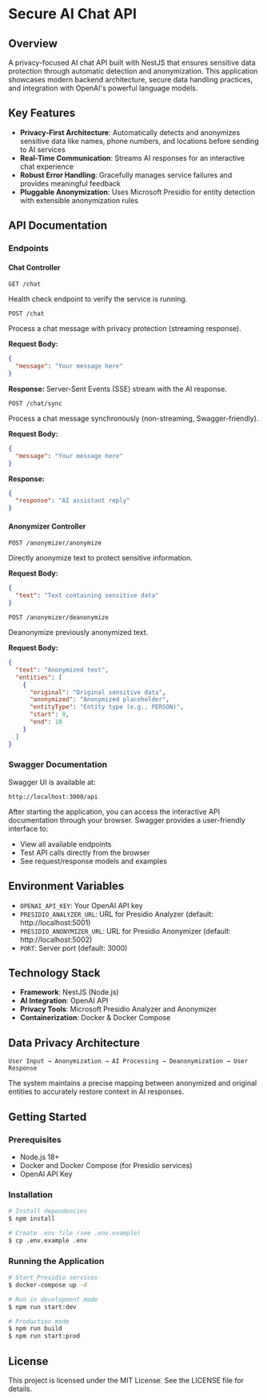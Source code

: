 # Secure AI Chat API


## Overview

A privacy-focused AI chat API built with NestJS that ensures sensitive data protection through automatic detection and anonymization. This application showcases modern backend architecture, secure data handling practices, and integration with OpenAI's powerful language models.

## Key Features

- **Privacy-First Architecture**: Automatically detects and anonymizes sensitive data like names, phone numbers, and locations before sending to AI services
- **Real-Time Communication**: Streams AI responses for an interactive chat experience
- **Robust Error Handling**: Gracefully manages service failures and provides meaningful feedback
- **Pluggable Anonymization**: Uses Microsoft Presidio for entity detection with extensible anonymization rules

## API Documentation

### Endpoints

#### Chat Controller

```
GET /chat
```
Health check endpoint to verify the service is running.

```
POST /chat
```
Process a chat message with privacy protection (streaming response).

**Request Body:**
```json
{
  "message": "Your message here"
}
```

**Response:**
Server-Sent Events (SSE) stream with the AI response.

```
POST /chat/sync
```
Process a chat message synchronously (non-streaming, Swagger-friendly).

**Request Body:**
```json
{
  "message": "Your message here"
}
```

**Response:**
```json
{
  "response": "AI assistant reply"
}
```

#### Anonymizer Controller

```
POST /anonymizer/anonymize
```
Directly anonymize text to protect sensitive information.

**Request Body:**
```json
{
  "text": "Text containing sensitive data"
}
```

```
POST /anonymizer/deanonymize
```
Deanonymize previously anonymized text.

**Request Body:**
```json
{
  "text": "Anonymized text",
  "entities": [
    {
      "original": "Original sensitive data",
      "anonymized": "Anonymized placeholder",
      "entityType": "Entity type (e.g., PERSON)",
      "start": 0,
      "end": 10
    }
  ]
}
```

### Swagger Documentation

Swagger UI is available at:
```
http://localhost:3000/api
```

After starting the application, you can access the interactive API documentation through your browser. Swagger provides a user-friendly interface to:
- View all available endpoints
- Test API calls directly from the browser
- See request/response models and examples

## Environment Variables

- `OPENAI_API_KEY`: Your OpenAI API key
- `PRESIDIO_ANALYZER_URL`: URL for Presidio Analyzer (default: http://localhost:5001)
- `PRESIDIO_ANONYMIZER_URL`: URL for Presidio Anonymizer (default: http://localhost:5002)
- `PORT`: Server port (default: 3000)

## Technology Stack

- **Framework**: NestJS (Node.js)
- **AI Integration**: OpenAI API
- **Privacy Tools**: Microsoft Presidio Analyzer and Anonymizer
- **Containerization**: Docker & Docker Compose

## Data Privacy Architecture

```
User Input → Anonymization → AI Processing → Deanonymization → User Response
```

The system maintains a precise mapping between anonymized and original entities to accurately restore context in AI responses.

## Getting Started

### Prerequisites

- Node.js 18+
- Docker and Docker Compose (for Presidio services)
- OpenAI API Key

### Installation

```bash
# Install dependencies
$ npm install

# Create .env file (see .env.example)
$ cp .env.example .env
```

### Running the Application

```bash
# Start Presidio services
$ docker-compose up -d

# Run in development mode
$ npm run start:dev

# Production mode
$ npm run build
$ npm run start:prod
```

## License

This project is licensed under the MIT License. See the LICENSE file for details.
